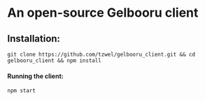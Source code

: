 # An open-source Gelbooru client

## Installation:
```
git clone https://github.com/tzwel/gelbooru_client.git && cd gelbooru_client && npm install
```

#### Running the client:

```
npm start
```
